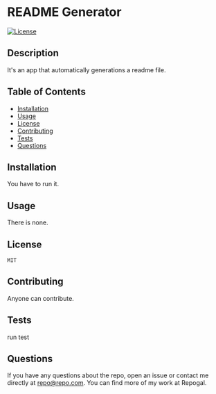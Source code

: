 # README Generator
  [![License](https://img.shields.io/badge/License-MIT-orange.svg)](https://opensource.org/licenses/MIT)

     
  ## Description
  It's an app that automatically generations a readme file.
  ## Table of Contents
  * [Installation](#Installation)
  * [Usage](#Usage)
  * [License](#License)
  * [Contributing](#Contributing)
  * [Tests](#Tests)
  * [Questions](#Questions)
  ## Installation
  You have to run it.
  ## Usage
  There is none.
  ## License
    MIT
  ## Contributing
  Anyone can contribute.
  ## Tests
  run test
  ## Questions
  If you have any questions about the repo, open an issue or contact me directly at repo@repo.com. You can find more of my work at Repogal.
  
